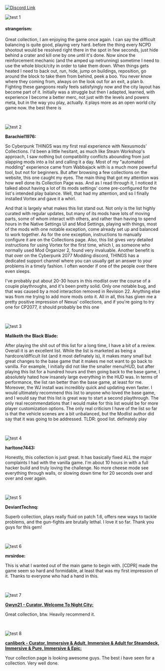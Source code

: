 [![Discord Link](https://i.imgur.com/2zyLjNQ.png)](https://discord.gg/eJdMQKnQVt "Discord for Support and Feedback")

[logo image]: https://i.imgur.com/2zyLjNQ.png


![test 1](https://i.imgur.com/ii866v8.png)

#### **strangerism:** 

Great collection, I am enjoying the game once again. I can say the difficult balancing is quite good, playing very hard. before the thing every NCPD shootout would be resolved right there in the spot in few seconds, just hide behind a crater and kill one by one until it's done. Now since the reinforcement mechanic (and the amped up netrunning) sometime I need to use the whole block/city in order to take them down. When things gets heated I need to back out, run, hide, jump on buildings, reposition, go around the block to take them from behind, peek a boo. You never know where they coming from, always on the look out for an exit, a plan b. Fighting these gangoons really feels satisfyingly now and the city layout has become part of it.  Initially was a struggle but then I adapted, learned, with experience I become a better merc, not just with the levels and powers meta, but in the way you play, actually. it plays more as an open world city game now. the best there is 

&#10240;

![test 2](https://i.imgur.com/wWQ9FGL.png)

**Barachiel1976:** 

So Cyberpunk THINGS was my first real experience with Nexusmods' Collections.  I'd been a little hesitant, as much like Steam Workshop's approach, I saw nothing but compatibility conflicts abounding from just slapping mods into a list and calling it a day.  Most of my "automated modding" experience came from Wabbajack with is a much more powerful tool, but not for beginners.  But after browsing a few collections on the website, this one caught my eyes.  The main thing that got my attention was how well done its Collection Page was.  And as I read through it, I noticed it talked about having a lot of its mods settings' come pre-configured for the list's intended play balance.  Well, that had my attention, and so I finally installed Vortex and gave it a whirl.  

And that is largely what makes this list stand out.  Not only is the list highly curated with regular updates, but many of its mods have lots of moving parts, some of whom interact with others, and rather than having to spend hours in the Native Settings UI and Mod Settings, playing with things, most of the mods with one notable exception, come already set up and balanced to work together.  As for the one exception, instructions to manually configure it are on the Collections page.  Also, this list gives *very* detailed instructions for using Vortex for the first time, which I, as someone who normally used Mod Organizer 2, found very invaluable.  Another benefit is that over on the Cyberpunk 2077 Modding discord, THINGS has a dedicated support channel where you can usually get an answer to your problems in a timely fashion.  I often wonder if one of the people over there even sleeps.  

I've probably put about 20-30 hours in this modlist over the course of a couple playthroughs, and it's been pretty solid.  Only one notable bug, and that was caused by a mod interaction removed in Revision 22.  Anything else was from me trying to add more mods onto it.  All in all, this has given me a pretty positive impression of Nexus' collections, and if you're going to try one for CP2077, it should probably be this one

&#10240;

![test 3](https://i.imgur.com/rOgPXiZ.png)

**Maliketh the Black Blade:** 

After playing the shit out of this list for a long time, I have a bit of a review. Overall it is an excellent list. While the list is marketed as being a hardcore/difficult list (and it most definately is), it makes many small but great changes to the base game that it makes me not want to go back to vanilla. For example, I initially did not like the smaller menu/HUD, but after playing this list for a hundred hours and then going back to the base game, I absolutely hated how insanely large everything in the HUD was. In terms of performance, the list ran better than the base game, at least for me. Moreover, the WJ install was incredibly quick and updating even faster. I would ultimately recommend this list to anyone who loved the base game, and I would say that this list is great way to start a second playthrough. The only real recommendations that I would make for this list would be for more player customization options. The only real criticism I have of the list so far is that the vehicle scenes are a bit unbalanced, but the Modlist author did say that it was going to be addressed. TLDR: good list. definately play

&#10240;

![test 4](https://i.imgur.com/s9KUD03.png)

**harltone7443:**

Honestly, this collection is just great. It has basically fixed ALL the major complaints I had with the vanilla game. I'm about 10 hours in with a full hacker build and truly loving the challenge. No more cheese mode see everything through walls, or slowing down time for 20 seconds over and over and over again. 

&#10240;

![test 5](https://i.imgur.com/FcMGtnN.png)

**DeviantTechnq:** 

Superb collection, plays really fluid on patch 1.6, offers new ways to tackle problems, and the gun-fights are brutally lethal. I love it so far. Thank you guys for this gem! 

&#10240;

![test 6](https://i.imgur.com/SA8rYKK.png)

**mrsirdoe:** 

This is what I wanted out of the main game to begin with. [CDPR] made the game seem so hard and formidable, at least that was my first impression of it. Thanks to everyone who had a hand in this. 

&#10240;

![test 7](https://i.imgur.com/0HFaI0R.png)

**[Gwyn21 - Curator, Welcome To Night City:](https://next.nexusmods.com/cyberpunk2077/collections/iszwwe)** 

Great collection, btw. Heavily recommend it. 

&#10240;

![test 8](https://i.imgur.com/vpdCBwJ.png)

**[canliberk - Curator, Immersive & Adult, Immersive & Adult for Steamdeck, Immersive & Pure, Immersive & Epic:](https://www.nexusmods.com/users/5027009)** 

Your collection page is looking awesome guys. The best i have seen for a collection. Very well done. 





